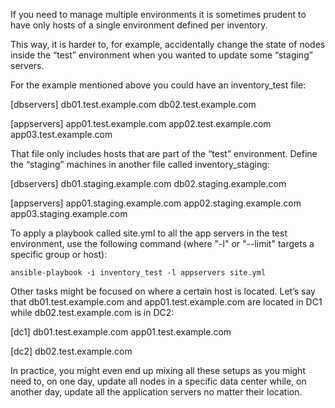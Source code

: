 <!--Example: One inventory per environment -->
If you need to manage multiple environments it is sometimes prudent to have only hosts of a single environment defined per inventory. 

This way, it is harder to, for example, accidentally change the state of nodes inside the “test” environment when you wanted to update some “staging” servers.

For the example mentioned above you could have an inventory_test file:

<!---->
[dbservers]
db01.test.example.com
db02.test.example.com

[appservers]
app01.test.example.com
app02.test.example.com
app03.test.example.com
<!---->

That file only includes hosts that are part of the “test” environment. Define the “staging” machines in another file called inventory_staging:

<!---->
[dbservers]
db01.staging.example.com
db02.staging.example.com

[appservers]
app01.staging.example.com
app02.staging.example.com
app03.staging.example.com
<!---->

To apply a playbook called site.yml to all the app servers in the test environment, use the following command (where "-l" or "--limit" targets a specific group or host):

    ansible-playbook -i inventory_test -l appservers site.yml
    
<!--Example: Group by location-->
Other tasks might be focused on where a certain host is located. 
Let’s say that db01.test.example.com and app01.test.example.com are located in DC1 while db02.test.example.com is in DC2:   

<!---->
[dc1]
db01.test.example.com
app01.test.example.com

[dc2]
db02.test.example.com
<!---->

In practice, you might even end up mixing all these setups as you might need to, on one day, 
update all nodes in a specific data center while, on another day, update all the application servers no matter their location.